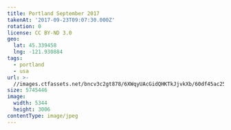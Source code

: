 ```yaml
---
title: Portland September 2017
takenAt: '2017-09-23T09:07:30.000Z'
rotation: 0
license: CC BY-ND 3.0
geo:
  lat: 45.339458
  lng: -121.930884
tags:
  - portland
  - usa
url: >-
  //images.ctfassets.net/bncv3c2gt878/6XWqyUAcGidQHKTkJjvkXb/60df45ac2527c2ea69355861d5c76284/portland-september-2017_37269477046_o
size: 5745446
image:
  width: 5344
  height: 3006
contentType: image/jpeg
---
```


